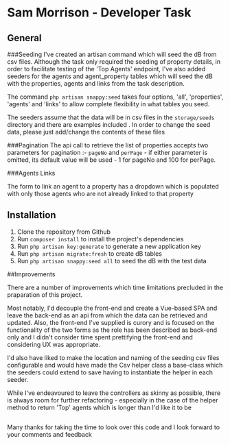 # Sam Morrison - Developer Task 

## General

###Seeding
 I've created an artisan command which will seed the dB from csv files. 
 Although the task only required the seeding of property details, in order to facilitate testing of
 the 'Top Agents' endpoint, I've also added seeders for the agents and agent_property tables which will seed the dB with the properties, agents and links from the task description. 
 
 The command `php artisan snappy:seed` takes four options, 'all', 'properties', 'agents' and 'links' to allow complete
 flexibility in what tables you seed.
 
 The seeders assume that the data will be in csv files in the `storage/seeds` directory and there are examples included
 . In order to change the seed data, 
 please just add/change the contents of these files
 
 ###Pagination
 The api call to retrieve the list of properties accepts two parameters for pagination :- `pageNo` and `perPage` - if either
 parameter is omitted, its default value will be used - 1 for pageNo and 100 for perPage.
 
 ###Agents Links
 
 The form to link an agent to a property has a dropdown which is populated with only those agents who are not
 already linked to that property
 
## Installation

1. Clone the repository from Github
2. Run `composer install` to install the project's dependencies
3. Run `php artisan key:generate` to generate a new application key
4. Run `php artisan migrate:fresh` to create dB tables
5. Run `php artisan snappy:seed all` to seed the dB with the test data

##Improvements

There are a number of improvements which time limitations precluded in the praparation of this project.

Most notably, I'd decouple the front-end and create a Vue-based SPA and leave the back-end as an api 
from which the data can be retrieved and updated. Also, the front-end I've supplied is curory and is focused
on the functionality of the two forms as the role has been described as back-end only and I didn't consider
time spent prettifying the front-end and considering UX was appropriate. 

I'd also have liked to make the location and naming of the seeding csv files configurable and would have
made the Csv helper class a base-class which the seeders could extend to save having to instantiate
the helper in each seeder.

While I've endeavoured to leave the controllers as skinny as possible, there is always room for further refactoring - especially
in the case of the helper method to return 'Top' agents which is longer than I'd like it to be

##
Many thanks for taking the time to look over this code and I look forward to your comments and feedback
